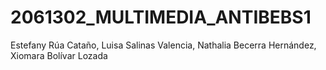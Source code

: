# 2061302_MULTIMEDIA_ANTIBEBS1
Estefany Rúa Cataño, Luisa Salinas Valencia, Nathalia Becerra Hernández, Xiomara Bolívar Lozada
